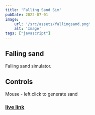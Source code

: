 ```yaml
---
title: 'Falling Sand Sim'
pubDate: 2022-07-01
image:
    url: '/src/assets/fallingsand.png'
    alt: 'Image'
tags: ["javascript"]
---
```

## Falling sand
Falling sand simulator.

## Controls
Mouse - left click to generate sand

### [live link](https://sz44.github.io/canvas_sand/)
